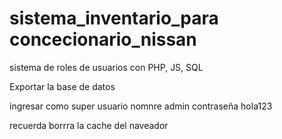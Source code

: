 # sistema_inventario_para concecionario_nissan
sistema de roles de usuarios con PHP, JS, SQL


Exportar la base de datos

ingresar como super usuario 
nomnre admin
contraseña hola123

recuerda borrra la cache del naveador

